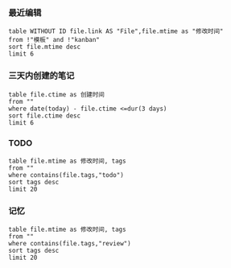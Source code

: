 ### 最近编辑

```dataview
table WITHOUT ID file.link AS "File",file.mtime as "修改时间"
from !"模板" and !"kanban"
sort file.mtime desc
limit 6
```

### 三天内创建的笔记

```dataview
table file.ctime as 创建时间
from ""
where date(today) - file.ctime <=dur(3 days)
sort file.ctime desc
limit 6
```

### TODO

```dataview
table file.mtime as 修改时间, tags
from ""
where contains(file.tags,"todo")
sort tags desc
limit 20
```

### 记忆

```dataview
table file.mtime as 修改时间, tags
from ""
where contains(file.tags,"review")
sort tags desc
limit 20
```

